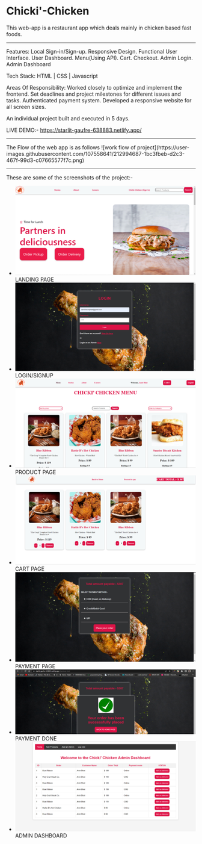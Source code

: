 <h1> Chicki'-Chicken </h1>
This web-app is a restaurant app which deals mainly in chicken based fast foods. 
<hr>

Features: Local Sign-in/Sign-up. Responsive Design. Functional User Interface. User Dashboard. Menu(Using API). Cart. Checkout. Admin Login. Admin Dashboard

Tech Stack: HTML | CSS | Javascript

Areas Of Responsibility: Worked closely to optimize and implement the frontend. Set deadlines and project milestones for different issues and tasks. Authenticated payment system. Developed a responsive website for all screen sizes.

An individual project built and executed in 5 days.

LIVE DEMO:- https://starlit-gaufre-638883.netlify.app/
<hr>
The Flow of the web app is as follows
![work flow of project](https://user-images.githubusercontent.com/107558641/212994687-1bc3fbeb-d2c3-467f-99d3-c07665577f7c.png)
<hr>
These are some of the screenshots of the project:-
<ul>
  <li><img src="./screenshots/Chicki Chicken Landing page ss.png"/>LANDING PAGE</img></li>
  <li><img src=".\screenshots\Login ss.png"/>LOGIN/SIGNUP</li>
  <li><img src=".\screenshots\MENU SS.png"/>PRODUCT PAGE</li>
  <li><img src=".\screenshots\CART CSS.png"/>CART PAGE</li>
  <li><img src=".\screenshots\CHECKOUT SS.png"/>PAYMENT PAGE</li>
  <li><img src=".\screenshots\Payment.png"/>PAYMENT DONE</li>
  <li><img src=".\screenshots\admin-dash.png"/>ADMIN DASHBOARD</li>

</ul>
